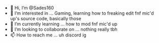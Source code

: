 - 👋 Hi, I’m @Sades160
- 👀 I’m interested in ... Gaming, learning how to freaking edit fnf mic'd up's source code, basically those
- 🌱 I’m currently learning ... how to mod fnf mic'd up
- 💞️ I’m looking to collaborate on ... nothing really tbh
- 📫 How to reach me ... uh discord ig

<!---
Sades160/Sades160 is a ✨ special ✨ repository because its `README.md` (this file) appears on your GitHub profile.
You can click the Preview link to take a look at your changes.
--->
